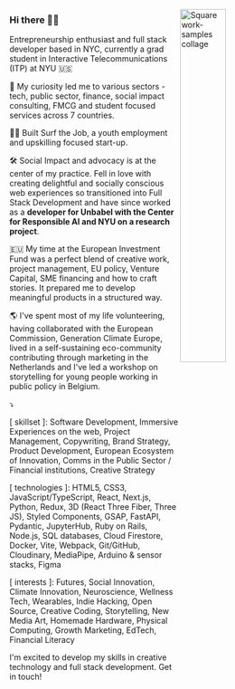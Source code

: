 <!-- Top-right square image occupying ~40 % of the column -->

<img src="https://github.com/user-attachments/assets/3a7ccfd5-1683-4ee8-8c82-3c5571bd1b66"
     alt="Square work-samples collage"
     width="40%"
     align="right">

### Hi there 👋🏼

Entrepreneurship enthusiast and full stack developer based in NYC, currently a grad student in Interactive Telecommunications (ITP) at NYU 🇺🇸

🧠 My curiosity led me to various sectors - tech, public sector, finance, social impact consulting, FMCG and student focused services across 7 countries.

🏄‍♀️ Built Surf the Job, a youth employment and upskilling focused start-up.

🛠️ Social Impact and advocacy is at the center of my practice. Fell in love with creating delightful and socially conscious web experiences so transitioned into Full Stack Development and have since worked as a <b>developer for Unbabel with the Center for Responsible AI and NYU on a research project</b>.

🇪🇺 My time at the European Investment Fund was a perfect blend of creative work, project management, EU policy, Venture Capital, SME financing and how to craft stories. It prepared me to develop meaningful products in a structured way.

🌎  I've spent most of my life volunteering, having collaborated with the European Commission, Generation Climate Europe, lived in a self-sustaining eco-community contributing through marketing in the Netherlands and I've led a workshop on storytelling for young people working in public policy in Belgium.

⤵️

[ skillset ]:  Software Development, Immersive Experiences on the web, Project Management, Copywriting, Brand Strategy, Product Development, European Ecosystem of Innovation, Comms in the Public Sector / Financial institutions, Creative Strategy

[ technologies ]: HTML5, CSS3, JavaScript/TypeScript, React, Next.js, Python, Redux, 3D (React Three Fiber, Three JS), Styled Components, GSAP, FastAPI, Pydantic, JupyterHub, Ruby on Rails, Node.js, SQL databases, Cloud Firestore, Docker, Vite, Webpack, Git/GitHub, Cloudinary, MediaPipe, Arduino & sensor stacks, Figma

[ interests ]:  Futures, Social Innovation, Climate Innovation, Neuroscience, Wellness Tech, Wearables, Indie Hacking, Open Source, Creative Coding, Storytelling, New Media Art, Homemade Hardware, Physical Computing, Growth Marketing, EdTech, Financial Literacy

I'm excited to develop my skills in creative technology and full stack development. Get in touch!

<!--
**ineslucas/ineslucas** is a ✨ _special_ ✨ repository because its `README.md` (this file) appears on your GitHub profile.

Here are some ideas to get you started:

- 🔭 I’m currently working on ...
- 🌱 I’m currently learning ...
- 👯 I’m looking to collaborate on ...
- 🤔 I’m looking for help with ...
- 💬 Ask me about ...
- 📫 How to reach me: ...
- 😄 Pronouns: ...
- ⚡ Fun fact: ...
-->
